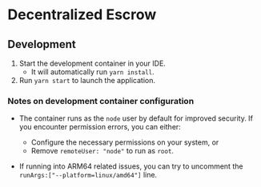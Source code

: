 # Decentralized Escrow

## Development

1. Start the development container in your IDE.
   - It will automatically run `yarn install`.
2. Run `yarn start` to launch the application.

### Notes on development container configuration

- The container runs as the `node` user by default for improved security. If you encounter permission errors, you can either:

  - Configure the necessary permissions on your system, or
  - Remove `remoteUser: "node"` to run as `root`.

- If running into ARM64 related issues, you can try to uncomment the `runArgs:["--platform=linux/amd64"]` line.
